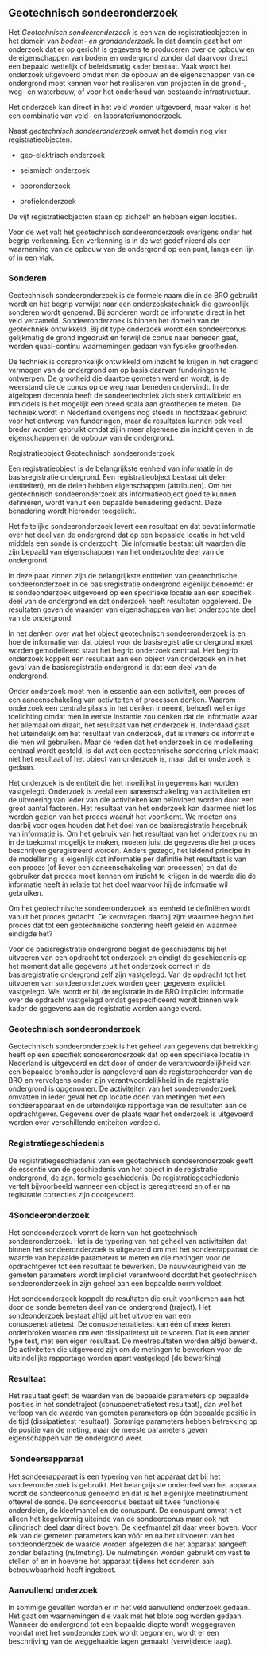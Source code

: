 Geotechnisch sondeeronderzoek
-----------------------------

Het *Geotechnisch sondeeronderzoek* is een van de registratieobjecten in het
domein van *bodem- en grondonderzoek*. In dat domein gaat het om onderzoek dat
er op gericht is gegevens te produceren over de opbouw en de eigenschappen van
bodem en ondergrond zonder dat daarvoor direct een bepaald wettelijk of
beleidsmatig kader bestaat. Vaak wordt het onderzoek uitgevoerd omdat men de
opbouw en de eigenschappen van de ondergrond moet kennen voor het realiseren van
projecten in de grond-, weg- en waterbouw, of voor het onderhoud van bestaande
infrastructuur.

Het onderzoek kan direct in het veld worden uitgevoerd, maar vaker is het een
combinatie van veld- en laboratoriumonderzoek.

Naast *geotechnisch sondeeronderzoek* omvat het domein nog vier
registratieobjecten:

-   geo-elektrisch onderzoek

-   seismisch onderzoek

-   booronderzoek

-   profielonderzoek

De vijf registratieobjecten staan op zichzelf en hebben eigen locaties.

Voor de wet valt het geotechnisch sondeeronderzoek overigens onder het begrip
verkenning. Een verkenning is in de wet gedefinieerd als een waarneming van de
opbouw van de ondergrond op een punt, langs een lijn of in een vlak.

### Sonderen

Geotechnisch sondeeronderzoek is de formele naam die in de BRO gebruikt wordt en
het begrip verwijst naar een onderzoekstechniek die gewoonlijk sonderen wordt
genoemd. Bij sonderen wordt de informatie direct in het veld verzameld.
Sondeeronderzoek is binnen het domein van de geotechniek ontwikkeld. Bij dit
type onderzoek wordt een sondeerconus gelijkmatig de grond ingedrukt en terwijl
de conus naar beneden gaat, worden quasi-continu waarnemingen gedaan van fysieke
grootheden.

De techniek is oorspronkelijk ontwikkeld om inzicht te krijgen in het dragend
vermogen van de ondergrond om op basis daarvan funderingen te ontwerpen. De
grootheid die daartoe gemeten werd en wordt, is de weerstand die de conus op de
weg naar beneden ondervindt. In de afgelopen decennia heeft de sondeertechniek
zich sterk ontwikkeld en inmiddels is het mogelijk een breed scala aan
grootheden te meten. De techniek wordt in Nederland overigens nog steeds in
hoofdzaak gebruikt voor het ontwerp van funderingen, maar de resultaten kunnen
ook veel breder worden gebruikt omdat zij in meer algemene zin inzicht geven in
de eigenschappen en de opbouw van de ondergrond.

Registratieobject Geotechnisch sondeeronderzoek

Een registratieobject is de belangrijkste eenheid van informatie in de
basisregistratie ondergrond. Een registratieobject bestaat uit delen
(entiteiten), en de delen hebben eigenschappen (attributen). Om het geotechnisch
sondeeronderzoek als informatieobject goed te kunnen definiëren, wordt vanuit
een bepaalde benadering gedacht. Deze benadering wordt hieronder toegelicht.

Het feitelijke sondeeronderzoek levert een resultaat en dat bevat informatie
over het deel van de ondergrond dat op een bepaalde locatie in het veld middels
een sonde is onderzocht. Die informatie bestaat uit waarden die zijn bepaald van
eigenschappen van het onderzochte deel van de ondergrond.

In deze paar zinnen zijn de belangrijkste entiteiten van geotechnische
sondeeronderzoek in de basisregistratie ondergrond eigenlijk benoemd: er is
sondeonderzoek uitgevoerd op een specifieke locatie aan een specifiek deel van
de ondergrond en dat onderzoek heeft resultaten opgeleverd. De resultaten geven
de waarden van eigenschappen van het onderzochte deel van de ondergrond.

In het denken over wat het object geotechnisch sondeeronderzoek is en hoe de
informatie van dat object voor de basisregistratie ondergrond moet worden
gemodelleerd staat het begrip onderzoek centraal. Het begrip onderzoek koppelt
een resultaat aan een object van onderzoek en in het geval van de
basisregistratie ondergrond is dat een deel van de ondergrond.

Onder onderzoek moet men in essentie aan een activiteit, een proces of een
aaneenschakeling van activiteiten of processen denken. Waarom onderzoek een
centrale plaats in het denken inneemt, behoeft wel enige toelichting omdat men
in eerste instantie zou denken dat de informatie waar het allemaal om draait,
het resultaat van het onderzoek is. Inderdaad gaat het uiteindelijk om het
resultaat van onderzoek, dat is immers de informatie die men wil gebruiken. Maar
de reden dat het onderzoek in de modellering centraal wordt gesteld, is dat wat
een geotechnische sondering uniek maakt niet het resultaat of het object van
onderzoek is, maar dat er onderzoek is gedaan.

Het onderzoek is de entiteit die het moeilijkst in gegevens kan worden
vastgelegd. Onderzoek is veelal een aaneenschakeling van activiteiten en de
uitvoering van ieder van die activiteiten kan beïnvloed worden door een groot
aantal factoren. Het resultaat van het onderzoek kan daarmee niet los worden
gezien van het proces waaruit het voortkomt. We moeten ons daarbij voor ogen
houden dat het doel van de basisregistratie hergebruik van informatie is. Om het
gebruik van het resultaat van het onderzoek nu en in de toekomst mogelijk te
maken, moeten juist de gegevens die het proces beschrijven geregistreerd worden.
Anders gezegd, het leidend principe in de modellering is eigenlijk dat
informatie per definitie het resultaat is van een proces (of liever een
aaneenschakeling van processen) en dat de gebruiker dat proces moet kennen om
inzicht te krijgen in de waarde die de informatie heeft in relatie tot het doel
waarvoor hij de informatie wil gebruiken.

Om het geotechnische sondeeronderzoek als eenheid te definiëren wordt vanuit het
proces gedacht. De kernvragen daarbij zijn: waarmee begon het proces dat tot een
geotechnische sondering heeft geleid en waarmee eindigde het?

Voor de basisregistratie ondergrond begint de geschiedenis bij het uitvoeren van
een opdracht tot onderzoek en eindigt de geschiedenis op het moment dat alle
gegevens uit het onderzoek correct in de basisregistratie ondergrond zelf zijn
vastgelegd. Van de opdracht tot het uitvoeren van sondeeronderzoek worden geen
gegevens expliciet vastgelegd. Wel wordt er bij de registratie in de BRO
impliciet informatie over de opdracht vastgelegd omdat gespecificeerd wordt
binnen welk kader de gegevens aan de registratie worden aangeleverd.

### Geotechnisch sondeeronderzoek

Geotechnisch sondeeronderzoek is het geheel van gegevens dat betrekking heeft op
een specifiek sondeeronderzoek dat op een specifieke locatie in Nederland is
uitgevoerd en dat door of onder de verantwoordelijkheid van een bepaalde
bronhouder is aangeleverd aan de registerbeheerder van de BRO en vervolgens
onder zijn verantwoordelijkheid in de registratie ondergrond is opgenomen. De
activiteiten van het sondeeronderzoek omvatten in ieder geval het op locatie
doen van metingen met een sondeerapparaat en de uiteindelijke rapportage van de
resultaten aan de opdrachtgever. Gegevens over de plaats waar het onderzoek is
uitgevoerd worden over verschillende entiteiten verdeeld.

### Registratiegeschiedenis

De registratiegeschiedenis van een geotechnisch sondeeronderzoek geeft de
essentie van de geschiedenis van het object in de registratie ondergrond, de
zgn. formele geschiedenis. De registratiegeschiedenis vertelt bijvoorbeeld
wanneer een object is geregistreerd en of er na registratie correcties zijn
doorgevoerd.

### 4Sondeeronderzoek

Het sondeonderzoek vormt de kern van het geotechnisch sondeeronderzoek. Het is
de typering van het geheel van activiteiten dat binnen het sondeeronderzoek is
uitgevoerd om met het sondeerapparaat de waarde van bepaalde parameters te meten
en die metingen voor de opdrachtgever tot een resultaat te bewerken. De
nauwkeurigheid van de gemeten parameters wordt impliciet verantwoord doordat het
geotechnisch sondeeronderzoek in zijn geheel aan een bepaalde norm voldoet.

Het sondeonderzoek koppelt de resultaten die eruit voortkomen aan het door de
sonde bemeten deel van de ondergrond (traject). Het sondeonderzoek bestaat
altijd uit het uitvoeren van een conuspenetratietest. De conuspenetratietest kan
één of meer keren onderbroken worden om een dissipatietest uit te voeren. Dat is
een ander type test, met een eigen resultaat. De meetresultaten worden altijd
bewerkt. De activiteiten die uitgevoerd zijn om de metingen te bewerken voor de
uiteindelijke rapportage worden apart vastgelegd (de bewerking).

### Resultaat

Het resultaat geeft de waarden van de bepaalde parameters op bepaalde posities
in het sondetraject (conuspenetratietest resultaat), dan wel het verloop van de
waarde van gemeten parameters op één bepaalde positie in de tijd (dissipatietest
resultaat). Sommige parameters hebben betrekking op de positie van de meting,
maar de meeste parameters geven eigenschappen van de ondergrond weer.

###  Sondeersapparaat

Het sondeerapparaat is een typering van het apparaat dat bij het
sondeeronderzoek is gebruikt. Het belangrijkste onderdeel van het apparaat wordt
de sondeerconus genoemd en dat is het eigenlijke meetinstrument oftewel de
sonde. De sondeerconus bestaat uit twee functionele onderdelen, de kleefmantel
en de conuspunt. De conuspunt omvat niet alleen het kegelvormig uiteinde van de
sondeerconus maar ook het cilindrisch deel daar direct boven. De kleefmantel zit
daar weer boven. Voor elk van de gemeten parameters kan vóór en na het uitvoeren
van het sondeonderzoek de waarde worden afgelezen die het apparaat aangeeft
zonder belasting (nulmeting). De nulmetingen worden gebruikt om vast te stellen
of en in hoeverre het apparaat tijdens het sonderen aan betrouwbaarheid heeft
ingeboet.

### Aanvullend onderzoek

In sommige gevallen worden er in het veld aanvullend onderzoek gedaan. Het gaat
om waarnemingen die vaak met het blote oog worden gedaan. Wanneer de ondergrond
tot een bepaalde diepte wordt weggegraven voordat met het sondeonderzoek wordt
begonnen, wordt er een beschrijving van de weggehaalde lagen gemaakt
(verwijderde laag).
